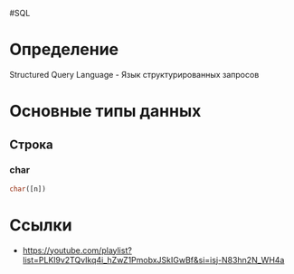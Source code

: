 #SQL
# Определение
Structured Query Language - Язык структурированных запросов
# Основные типы данных
## Строка
### char
```sql
char([n])
```

# Ссылки
- https://youtube.com/playlist?list=PLKl9v2TQvIkq4i_hZwZ1PmobxJSkIGwBf&si=isj-N83hn2N_WH4a